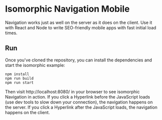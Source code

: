 # Isomorphic Navigation Mobile
Navigation works just as well on the server as it does on the client. Use it with React and Node to write SEO-friendly mobile apps with fast initial load times.

## Run
Once you've cloned the repository, you can install the dependencies and start the isomorphic example:

    npm install
    npm run build
    npm run start
	
Then visit http://localhost:8080/ in your browser to see isomorphic Navigation in action. If you click a Hyperlink before the JavaScript loads (use dev tools to slow down your connection), the navigation happens on the server. If you click a Hyperlink after the JavaScript loads, the navigation happens on the client. 
